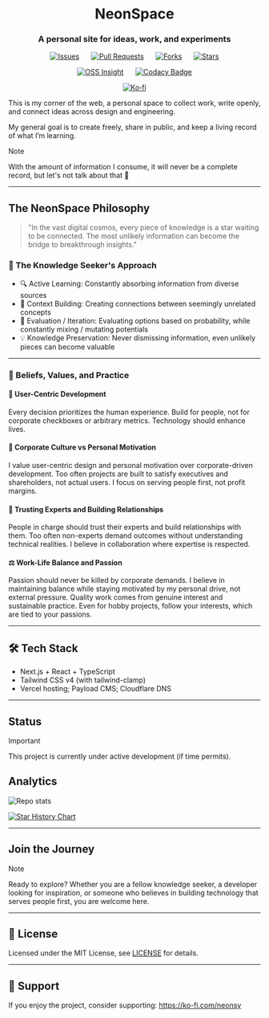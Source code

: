 <h1 align="center">NeonSpace</h1>

<h3 align="center">A personal site for ideas, work, and experiments</h3>

<div align="center">

[![Issues](https://img.shields.io/github/issues/Neonsy/NeonSpace?style=for-the-badge&logo=github&logoColor=fff&labelColor=0B1221&color=471838)](https://github.com/Neonsy/NeonSpace/issues)
&nbsp;&nbsp;&nbsp;&nbsp;
[![Pull Requests](https://img.shields.io/github/issues-pr/Neonsy/NeonSpace?style=for-the-badge&logo=github&logoColor=fff&labelColor=0B1221&color=1E40AF&label=PRs)](https://github.com/Neonsy/NeonSpace/pulls)
&nbsp;&nbsp;&nbsp;&nbsp;
[![Forks](https://img.shields.io/github/forks/Neonsy/NeonSpace?style=for-the-badge&logo=github&logoColor=fff&labelColor=0B1221&color=3D66B8)](https://github.com/Neonsy/NeonSpace/network/members)
&nbsp;&nbsp;&nbsp;&nbsp;
[![Stars](https://img.shields.io/github/stars/Neonsy/NeonSpace?style=for-the-badge&logo=github&logoColor=fff&labelColor=0B1221&color=CA8A04)](https://github.com/Neonsy/NeonSpace/stargazers)

[![OSS Insight](https://img.shields.io/badge/Insights-Analyze-0E7490?style=for-the-badge&logo=github&logoColor=fff&labelColor=0B1221)](https://ossinsight.io/analyze/Neonsy/NeonSpace#overview)
&nbsp;&nbsp;&nbsp;&nbsp;
[![Codacy Badge](https://img.shields.io/codacy/grade/9f14ecab0aa4479e93c20ba846f4396a?style=for-the-badge&logo=codacy&logoColor=fff&label=Codacy&labelColor=0B1221)](https://app.codacy.com/gh/Neonsy/NeonSpace/dashboard?utm_source=gh&utm_medium=referral&utm_content=&utm_campaign=Badge_grade)

[![Ko‑fi](https://img.shields.io/badge/Ko%E2%80%91fi-Support-DC2626?style=for-the-badge&logo=kofi&logoColor=fff&labelColor=0B1221)](https://ko-fi.com/neonsy)

</div>
<!-- Note to self, don't use HTML as it's causing weird blue artifacts -->

This is my corner of the web, a personal space to collect work, write openly, and connect ideas across design and engineering.

My general goal is to create freely, share in public, and keep a living record of what I’m learning.

> [!NOTE]
> With the amount of information I consume, it will never be a complete record, but let's not talk about that 🤪

---

## The NeonSpace Philosophy

> "In the vast digital cosmos, every piece of knowledge is a star waiting to be connected. The most unlikely information can become the bridge to breakthrough insights."

### 🧠 The Knowledge Seeker's Approach

-   🔍 Active Learning: Constantly absorbing information from diverse sources
-   🧩 Context Building: Creating connections between seemingly unrelated concepts
-   🎯 Evaluation / Iteration: Evaluating options based on probability, while constantly mixing / mutating potentials
-   💡 Knowledge Preservation: Never dismissing information, even unlikely pieces can become valuable

---

### 💭 Beliefs, Values, and Practice

#### 🎯 User-Centric Development

Every decision prioritizes the human experience.
Build for people, not for corporate checkboxes or arbitrary metrics.
Technology should enhance lives.

#### 🏢 Corporate Culture vs Personal Motivation

I value user-centric design and personal motivation over corporate-driven development.
Too often projects are built to satisfy executives and shareholders, not actual users.
I focus on serving people first, not profit margins.

#### 🤝 Trusting Experts and Building Relationships

People in charge should trust their experts and build relationships with them.
Too often non-experts demand outcomes without understanding technical realities.
I believe in collaboration where expertise is respected.

#### ⚖️ Work-Life Balance and Passion

Passion should never be killed by corporate demands.
I believe in maintaining balance while staying motivated by my personal drive, not external pressure.
Quality work comes from genuine interest and sustainable practice.
Even for hobby projects, follow your interests, which are tied to your passions.

---

## 🛠️ Tech Stack

-   Next.js + React + TypeScript
-   Tailwind CSS v4 (with tailwind-clamp)
-   Vercel hosting; Payload CMS; Cloudflare DNS

---

## Status

> [!IMPORTANT]
> This project is currently under active development (if time permits).

## Analytics

![Repo stats](https://repobeats.axiom.co/api/embed/a5589249b1cf6d8d90768eb6b4dbd45d904c6a45.svg 'Repobeats analytics image')

[![Star History Chart](https://api.star-history.com/svg?repos=Neonsy/NeonSpace&type=Date&theme=dark)](https://star-history.com/#Neonsy/NeonSpace)

---

## Join the Journey

> [!NOTE]
> Ready to explore?
> Whether you are a fellow knowledge seeker, a developer looking for inspiration, or someone who believes in building technology that serves people first, you are welcome here.

---

## 📄 License

Licensed under the MIT License, see [LICENSE](/LICENSE) for details.

---

## 🤝 Support

If you enjoy the project, consider supporting: https://ko-fi.com/neonsy
